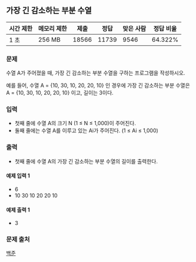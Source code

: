 ## 가장 긴 감소하는 부분 수열
 
|시간 제한|	메모리 제한|	제출|	정답|	맞은 사람|	정답 비율|
|---|---|---|---|---|---|
|1 초|	256 MB|	18566|	11739|	9546|	64.322%|

### 문제
수열 A가 주어졌을 때, 가장 긴 감소하는 부분 수열을 구하는 프로그램을 작성하시오.

예를 들어, 수열 A = {10, 30, 10, 20, 20, 10} 인 경우에 가장 긴 감소하는 부분 수열은 A = {10, 30, 10, 20, 20, 10}  이고, 길이는 3이다.

### 입력
- 첫째 줄에 수열 A의 크기 N (1 ≤ N ≤ 1,000)이 주어진다.
- 둘째 줄에는 수열 A를 이루고 있는 Ai가 주어진다. (1 ≤ Ai ≤ 1,000)

### 출력
- 첫째 줄에 수열 A의 가장 긴 감소하는 부분 수열의 길이를 출력한다.

#### 예제 입력 1 
- 6
- 10 30 10 20 20 10

#### 예제 출력 1 
- 3

### 문제 출처
[백준](https://www.acmicpc.net/problem/11722)